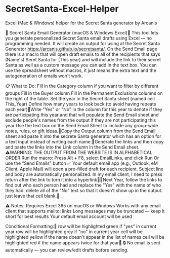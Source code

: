 # SecretSanta-Excel-Helper
Excel (Mac &amp; Windows) helper for the Secret Santa generator by Arcanis

🎄 Secret Santa Email Generator (macOS & Windows Excel)
This tool lets you generate personalized Secret Santa email drafts using Excel — no programming needed. It will create an output for using at the Secret Santa Generator https://arcanis.github.io/secretsanta/. On the Send Email page there is a macro that will open draft emails to all of the recipients that says (Name's) Seret Santa for (This year) and will include the link to their secret Santa as well as a custom message you can add in the text box. You can use the spreadsheet without macros, it just means the extra text and the autogeneration of emails won't work.

📋 What to Do:
Fill in the Category column if you want to filter by different groups
Fill in the Buyer column
Fill in the Permanent Exclusions columns on the right of the table.
Set the year in the Secret Santa sheet (named cell This_Year)
Define how many years to look back (to avoid having repeats each year)Write "Yes" or "No" in the column for this year to denote if they are participating this year and that will populate the Send Email sheet and exclude people's names from the output if they are not participating this year
Use the text box on the Send Email Sheet to include any group-wide notes, rules, or gift ideas.Copy the Output column from the Send Email sheet and paste it into the secrete Santa generator which has an option for a text input instead of writing each name.Generate the links and then copy and paste the links into the Link column in the Send Email sheet.  ⚠️WARNING: THE OUTPUT FROM THE WEBSITE IS IN ALPHABETICAL ORDER
Run the macro:
Press Alt + F8, select EmailLinks, and click Run
Or use the “Send Emails” button
✅ Your default email app (e.g., Outlook, eM Client, Apple Mail) will open a pre-filled draft for each recipient.
Subject line and body are automatically personalized.
In my email client, I need to press return after the link to turn it into a hyperlinkNext Year, follow the links to find out who each person had and replace the "Yes" with the name of who they had. delete all of the "No" text so that it doesn't show up in the output. just leave that cell blank.

⚠️ Notes:
Requires Excel 365 on macOS or Windows
Works with any email client that supports mailto: links
Long messages may be truncated — keep it short for best results
Your default email account will be used

Conditional Formatting:
row will be highlighted green if "yes" in current year
row will be highlighted grey if "no" in current year
cell will be highlighted yellow if the name doesn't appear in the list of names
cell will be highlighted red if the name appears twice for that year
🔒 No email is sent automatically — you can review/edit drafts before sending.


